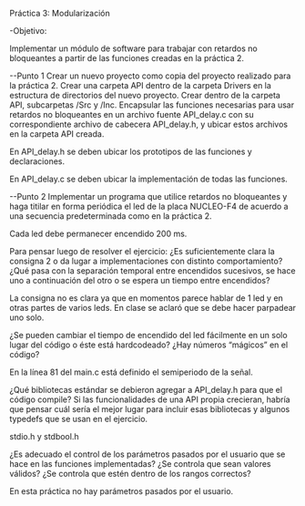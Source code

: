 Práctica 3: Modularización

-Objetivo:

Implementar un módulo de software para trabajar con retardos no bloqueantes a partir de las funciones creadas en la práctica 2.

--Punto 1
Crear un nuevo proyecto como copia del proyecto realizado para la práctica 2.
Crear una carpeta API dentro de la carpeta Drivers en la estructura de directorios del nuevo proyecto. Crear dentro de la carpeta API, subcarpetas /Src y /Inc.
Encapsular las funciones necesarias para usar retardos no bloqueantes en un archivo fuente API_delay.c con su correspondiente archivo de cabecera API_delay.h, y ubicar estos archivos en la carpeta API creada.

En API_delay.h se deben ubicar los prototipos de las funciones y declaraciones.

En API_delay.c se deben ubicar la implementación de todas las funciones.


--Punto 2
Implementar un programa que utilice retardos no bloqueantes y haga titilar en forma periódica el led de la placa NUCLEO-F4 de acuerdo a una secuencia predeterminada como en la práctica 2.

Cada led debe permanecer encendido 200 ms.  


Para pensar luego de resolver el ejercicio:
¿Es suficientemente clara la consigna 2 o da lugar a implementaciones con distinto comportamiento? ¿Qué pasa con la separación temporal entre encendidos sucesivos, se hace uno a continuación del otro o se espera un tiempo entre encendidos?

La consigna no es clara ya que en momentos parece hablar de 1 led y en otras partes de varios leds. En clase se aclaró que se debe hacer parpadear uno solo.


¿Se pueden cambiar el tiempo de encendido del led fácilmente en un solo lugar del código o éste está hardcodeado? ¿Hay números “mágicos” en el código?

En la línea 81 del main.c está definido el semiperiodo de la señal.


¿Qué bibliotecas estándar se debieron agregar a API_delay.h para que el código compile? Si las funcionalidades de una API propia crecieran, habría que pensar cuál sería el mejor lugar para incluir esas bibliotecas y algunos typedefs que se usan en el ejercicio.

stdio.h y stdbool.h


¿Es adecuado el control de los parámetros pasados por el usuario que se hace en las funciones implementadas? ¿Se controla que sean valores válidos? ¿Se controla que estén dentro de los rangos correctos?

En esta práctica no hay parámetros pasados por el usuario.
